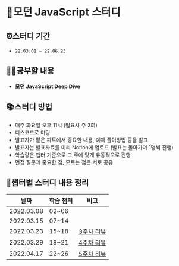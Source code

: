 # 📂모던 JavaScript 스터디

## ⏰스터디 기간

-   `22.03.01 ~ 22.06.23`

## ✍🏻공부할 내용

-   **모던 JavaScript Deep Dive**

## 📚스터디 방법

-   매주 화요일 오후 11시 (필요시 주 2회)
-   디스코드로 미팅
-   발표자가 맡은 파트에서 중요한 내용, 예제 풀이방법 등을 발표
-   발표자는 발표자료를 미리 Notion에 업로드 (발표는 돌아가며 1명씩 진행)
-   학습량은 챕터 기준으로 그 주에 맞게 유동적으로 진행
-   면접 질문과 중요한 점, 모르는 점은 서로 공유

## 📝챕터별 스터디 내용 정리

| 날짜 | 학습 챕터 | 비고 |
| ---- | --------- | ---- |
| 2022.03.08 | 02~06 |  |
| 2022.03.15 | 07~14 | |
| 2022.03.23 | 15~18 | [3주차 리뷰](Day03/README.md) |
| 2022.03.29 | 18~21 | [4주차 리뷰](Day04/README.md) |
| 2022.04.17 | 22~26 | [5주차 리뷰](Day05/README.md) |
